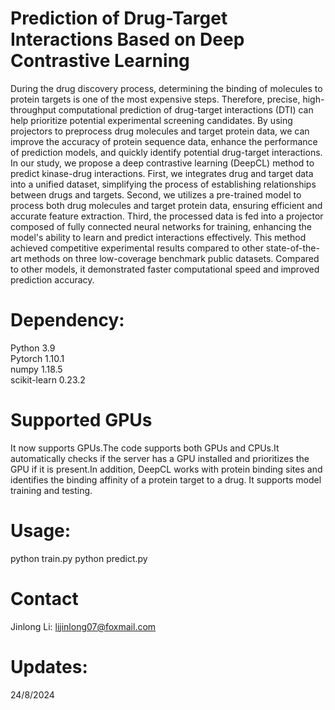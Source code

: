 # Prediction of Drug-Target Interactions Based on Deep Contrastive Learning
During the drug discovery process, determining the binding of molecules to protein targets is one of the most expensive steps. Therefore, precise, high-throughput computational prediction of drug-target interactions (DTI) can help prioritize potential experimental screening candidates. By using projectors to preprocess drug molecules and target protein data, we can improve the accuracy of protein sequence data, enhance the performance of prediction models, and quickly identify potential drug-target interactions. In our study, we propose a deep contrastive learning (DeepCL) method to predict kinase-drug interactions. First, we integrates drug and target data into a unified dataset, simplifying the process of establishing relationships between drugs and targets. Second, we utilizes a pre-trained model to process both drug molecules and target protein data, ensuring efficient and accurate feature extraction.
Third, the processed data is fed into a projector composed of fully connected neural networks for training, enhancing the model's ability to learn and predict interactions effectively. This method achieved competitive experimental results compared to other state-of-the-art methods on three low-coverage benchmark public datasets. Compared to other models, it demonstrated faster computational speed and improved prediction accuracy.
# Dependency:
Python 3.9 <br>
Pytorch 1.10.1 <br>
numpy 1.18.5 <br>
scikit-learn 0.23.2
# Supported GPUs
It now supports GPUs.The code supports both GPUs and CPUs.It automatically checks if the server has a GPU installed and prioritizes the GPU if it is present.In addition, DeepCL works with protein binding sites and identifies the binding affinity of a protein target to a drug. It supports model training and testing.

# Usage:
python train.py
python predict.py

# Contact
Jinlong Li: lijinlong07@foxmail.com
# Updates:
24/8/2024
